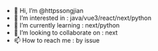 - 👋 Hi, I’m @httpssongjian
- 👀 I’m interested in : java/vue3/react/next/python
- 🌱 I’m currently learning : next/python
- 💞️ I’m looking to collaborate on : next
- 📫 How to reach me : by issue

<!---
httpssongjian/httpssongjian is a ✨ special ✨ repository because its `README.md` (this file) appears on your GitHub profile.
You can click the Preview link to take a look at your changes.
--->
